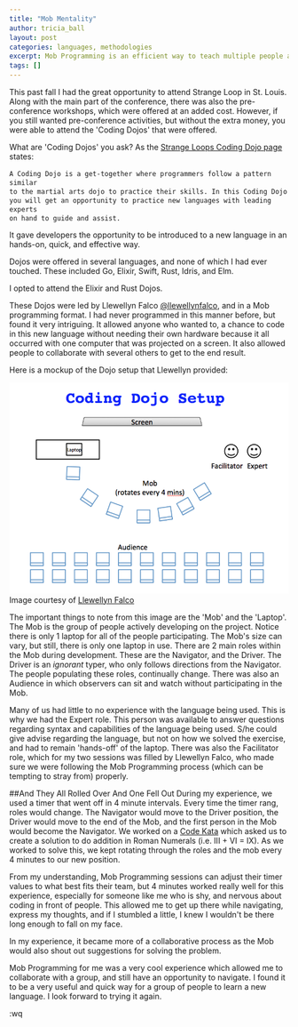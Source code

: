 ```yaml
---
title: "Mob Mentality"
author: tricia_ball
layout: post
categories: languages, methodologies
excerpt: Mob Programming is an efficient way to teach multiple people a new language and needs very few resources.
tags: []
---
```


This past fall I had the great opportunity to attend Strange Loop in St. Louis.  Along with the main part of the conference, there was also the pre-conference workshops, which were offered at an added cost. However, if you still wanted pre-conference activities, but without the extra money, you were able to attend the 'Coding Dojos' that were offered.

What are 'Coding Dojos' you ask? As the [Strange Loops Coding Dojo page](http://www.thestrangeloop.com/2015/coding-dojo.html) states:

```
A Coding Dojo is a get-together where programmers follow a pattern similar
to the martial arts dojo to practice their skills. In this Coding Dojo
you will get an opportunity to practice new languages with leading experts
on hand to guide and assist.
```

It gave developers the opportunity to be introduced to a new language in an hands-on, quick, and effective way.

Dojos were offered in several languages, and none of which I had ever touched.  These included Go, Elixir, Swift, Rust, Idris, and Elm.

I opted to attend the Elixir and Rust Dojos.

These Dojos were led by Llewellyn Falco [@llewellynfalco](https://twitter.com/llewellynfalco), and in a Mob programming format. I had never programmed in this manner before, but found it very intriguing. It allowed anyone who wanted to, a chance to code in this new language without needing their own hardware because it all occurred with one computer that was projected on a screen. It also allowed people to collaborate with several others to get to the end result.

Here is a mockup of the Dojo setup that Llewellyn provided:

![](/images/coding_dojo_setup.png)
Image courtesy of [Llewellyn Falco](https://twitter.com/llewellynfalco)

The important things to note from this image are the 'Mob' and the 'Laptop'. The Mob is the group of people actively developing on the project. Notice there is only 1 laptop for all of the people participating. The Mob's size can vary, but still, there is only one laptop in use. There are 2 main roles within the Mob during development. These are the Navigator, and the Driver. The Driver is an _ignorant_ typer, who only follows directions from the Navigator. The people populating these roles, continually change. There was also an Audience in which observers can sit and watch without participating in the Mob.

Many of us had little to no experience with the language being used. This is why we had the Expert role. This person was available to answer questions regarding syntax and capabilities of the language being used. S/he could give advise regarding the language, but not on how we solved the exercise, and had to remain 'hands-off' of the laptop.  There was also the Facilitator role, which for my two sessions was filled by Llewellyn Falco, who made sure we were following the Mob Programming process (which can be tempting to stray from) properly.

##And They All Rolled Over And One Fell Out
During my experience, we used a timer that went off in 4 minute intervals. Every time the timer rang, roles would change. The Navigator would move to the Driver position, the Driver would move to the end of the Mob, and the first person in the Mob would become the Navigator. We worked on a [Code Kata](http://codekata.com/) which asked us to create a solution to do addition in Roman Numerals (i.e. III + VI = IX). As we worked to solve this, we kept rotating through the roles and the mob every 4 minutes to our new position.

From my understanding, Mob Programming sessions can adjust their timer values to what best fits their team, but 4 minutes worked really well for this experience, especially for someone like me who is shy, and nervous about coding in front of people. This allowed me to get up there while navigating, express my thoughts, and if I stumbled a little, I knew I wouldn't be there long enough to fall on my face.

In my experience, it became more of a collaborative process as the Mob would also shout out suggestions for solving the problem.

Mob Programming for me was a very cool experience which allowed me to collaborate with a group, and still have an opportunity to navigate. I found it to be a very useful and quick way for a group of people to learn a new language. I look forward to trying it again.

:wq




